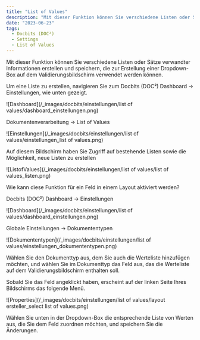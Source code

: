 ```yaml
---
title: "List of Values"
description: "Mit dieser Funktion können Sie verschiedene Listen oder Sätze verwandter Informationen erstellen und speichern, die zur Erstellung einer Dropdown-Box auf dem Validierungsbildschirm verwendet werden können."
date: "2023-06-23"
tags:
  - Docbits (DOC²)
  - Settings
  - List of Values
---
```


Mit dieser Funktion können Sie verschiedene Listen oder Sätze verwandter Informationen erstellen und speichern, die zur Erstellung einer Dropdown-Box auf dem Validierungsbildschirm verwendet werden können.

Um eine Liste zu erstellen, navigieren Sie zum Docbits (DOC²) Dashboard → Einstellungen, wie unten gezeigt.

![Dashboard](/_images/docbits/einstellungen/list of values/dashboard_einstellungen.png)

Dokumentenverarbeitung → List of Values

![Einstellungen](/_images/docbits/einstellungen/list of values/einstellungen_list of values.png)

Auf diesem Bildschirm haben Sie Zugriff auf bestehende Listen sowie die Möglichkeit, neue Listen zu erstellen

![ListofValues](/_images/docbits/einstellungen/list of values/list of values_listen.png)

Wie kann diese Funktion für ein Feld in einem Layout aktiviert werden?

Docbits (DOC²) Dashboard → Einstellungen

![Dashboard](/_images/docbits/einstellungen/list of values/dashboard_einstellungen.png)

Globale Einstellungen → Dokumententypen

![Dokumententypen](/_images/docbits/einstellungen/list of values/einstellungen_dokumententypen.png)

Wählen Sie den Dokumenttyp aus, dem Sie auch die Werteliste hinzufügen möchten, und wählen Sie im Dokumenttyp das Feld aus, das die Werteliste auf dem Validierungsbildschirm enthalten soll.

Sobald Sie das Feld angeklickt haben, erscheint auf der linken Seite Ihres Bildschirms das folgende Menü.

![Properties](/_images/docbits/einstellungen/list of values/layout ersteller_select list of values.png)

Wählen Sie unten in der Dropdown-Box die entsprechende Liste von Werten aus, die Sie dem Feld zuordnen möchten, und speichern Sie die Änderungen.